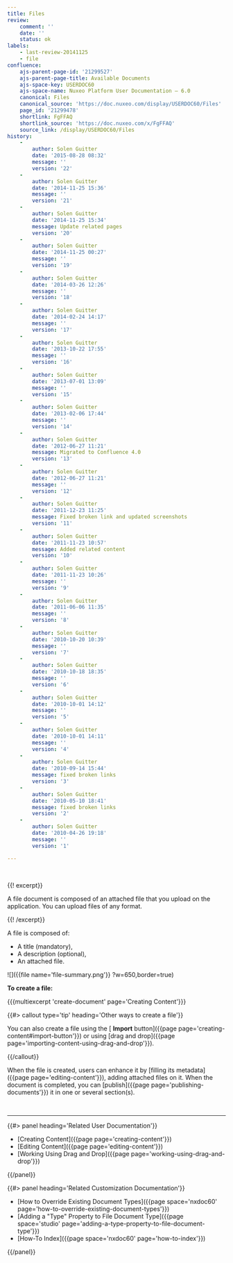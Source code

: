 ```yaml
---
title: Files
review:
    comment: ''
    date: ''
    status: ok
labels:
    - last-review-20141125
    - file
confluence:
    ajs-parent-page-id: '21299527'
    ajs-parent-page-title: Available Documents
    ajs-space-key: USERDOC60
    ajs-space-name: Nuxeo Platform User Documentation — 6.0
    canonical: Files
    canonical_source: 'https://doc.nuxeo.com/display/USERDOC60/Files'
    page_id: '21299478'
    shortlink: FgFFAQ
    shortlink_source: 'https://doc.nuxeo.com/x/FgFFAQ'
    source_link: /display/USERDOC60/Files
history:
    - 
        author: Solen Guitter
        date: '2015-08-28 08:32'
        message: ''
        version: '22'
    - 
        author: Solen Guitter
        date: '2014-11-25 15:36'
        message: ''
        version: '21'
    - 
        author: Solen Guitter
        date: '2014-11-25 15:34'
        message: Update related pages
        version: '20'
    - 
        author: Solen Guitter
        date: '2014-11-25 00:27'
        message: ''
        version: '19'
    - 
        author: Solen Guitter
        date: '2014-03-26 12:26'
        message: ''
        version: '18'
    - 
        author: Solen Guitter
        date: '2014-02-24 14:17'
        message: ''
        version: '17'
    - 
        author: Solen Guitter
        date: '2013-10-22 17:55'
        message: ''
        version: '16'
    - 
        author: Solen Guitter
        date: '2013-07-01 13:09'
        message: ''
        version: '15'
    - 
        author: Solen Guitter
        date: '2013-02-06 17:44'
        message: ''
        version: '14'
    - 
        author: Solen Guitter
        date: '2012-06-27 11:21'
        message: Migrated to Confluence 4.0
        version: '13'
    - 
        author: Solen Guitter
        date: '2012-06-27 11:21'
        message: ''
        version: '12'
    - 
        author: Solen Guitter
        date: '2011-12-23 11:25'
        message: Fixed broken link and updated screenshots
        version: '11'
    - 
        author: Solen Guitter
        date: '2011-11-23 10:57'
        message: Added related content
        version: '10'
    - 
        author: Solen Guitter
        date: '2011-11-23 10:26'
        message: ''
        version: '9'
    - 
        author: Solen Guitter
        date: '2011-06-06 11:35'
        message: ''
        version: '8'
    - 
        author: Solen Guitter
        date: '2010-10-20 10:39'
        message: ''
        version: '7'
    - 
        author: Solen Guitter
        date: '2010-10-18 18:35'
        message: ''
        version: '6'
    - 
        author: Solen Guitter
        date: '2010-10-01 14:12'
        message: ''
        version: '5'
    - 
        author: Solen Guitter
        date: '2010-10-01 14:11'
        message: ''
        version: '4'
    - 
        author: Solen Guitter
        date: '2010-09-14 15:44'
        message: fixed broken links
        version: '3'
    - 
        author: Solen Guitter
        date: '2010-05-10 18:41'
        message: fixed broken links
        version: '2'
    - 
        author: Solen Guitter
        date: '2010-04-26 19:18'
        message: ''
        version: '1'

---
```

&nbsp;

{{! excerpt}}

A file document is composed of an attached file that you upload on the application. You can upload files of any format.

{{! /excerpt}}

A file is composed of:

*   A title (mandatory),
*   A description (optional),
*   An attached file.

![]({{file name='file-summary.png'}} ?w=650,border=true)

**To create a file:**

{{{multiexcerpt 'create-document' page='Creating Content'}}}

{{#> callout type='tip' heading='Other ways to create a file'}}

You can also create a file using the [ **Import** button]({{page page='creating-content#import-button'}}) or using [drag and drop]({{page page='importing-content-using-drag-and-drop'}}).

{{/callout}}

When the file is created, users can enhance it by [filling its metadata]({{page page='editing-content'}}), adding attached files on it. When the document is completed, you can [publish]({{page page='publishing-documents'}}) it in one or several section(s).

&nbsp;

* * *

<div class="row" data-equalizer data-equalize-on="medium"><div class="column medium-6">{{#> panel heading='Related User Documentation'}}

*   [Creating Content]({{page page='creating-content'}})
*   [Editing Content]({{page page='editing-content'}})
*   [Working Using Drag and Drop]({{page page='working-using-drag-and-drop'}})

{{/panel}}</div><div class="column medium-6">{{#> panel heading='Related Customization Documentation'}}

*   [How to Override Existing Document Types]({{page space='nxdoc60' page='how-to-override-existing-document-types'}})
*   [Adding a "Type" Property to File Document Type]({{page space='studio' page='adding-a-type-property-to-file-document-type'}})
*   [How-To Index]({{page space='nxdoc60' page='how-to-index'}})

{{/panel}}</div></div>
